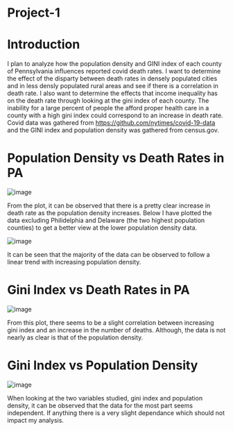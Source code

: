 # Project-1
# Introduction
I plan to analyze how the population density and GINI index of each county of Pennsylvania influences reported covid death rates. I want to determine the effect of the disparty between death rates in densely populated cities and in less densly populated rural areas and see if there is a correlation in death rate. I also want to determine the effects that income inequality has on the death rate through looking at the gini index of each county. The inability for a large percent of people the afford proper health care in a county with a high gini index could correspond to an increase in death rate. Covid data was gathered from https://github.com/nytimes/covid-19-data and the GINI index and population density was gathered from census.gov.
# Population Density vs Death Rates in PA
![image](https://user-images.githubusercontent.com/112734081/197607823-711deb80-2464-4f65-9932-26d91bee673e.png)

From the plot, it can be observed that there is a pretty clear increase in death rate as the population density increases. Below I have plotted the data excluding Philidelphia and Delaware (the two highest population counties) to get a better view at the lower population density data.

![image](https://user-images.githubusercontent.com/112734081/197607883-422911e5-6999-4fc3-b76f-d457a4d028b2.png)

It can be seen that the majority of the data can be observed to follow a linear trend with increasing population density.
# Gini Index vs Death Rates in PA
![image](https://user-images.githubusercontent.com/112734081/197309584-8008816d-745b-4060-b1b1-5e168fad9f60.png)

From this plot, there seems to be a slight correlation between increasing gini index and an increase in the number of deaths. Although, the data is not nearly as clear is that of the population density.

# Gini Index vs Population Density
![image](https://user-images.githubusercontent.com/112734081/197607960-14f928ad-6e7f-4e7d-982d-c5a7b0fc4a62.png)

When looking at the two variables studied, gini index and population density, it can be observed that the data for the most part seems independent. If anything there is a very slight dependance which should not impact my analysis.
